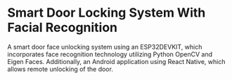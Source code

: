 ﻿# Smart Door Locking System With Facial Recognition
A smart door face unlocking system using an ESP32DEVKIT, which incorporates face recognition technology utilizing Python OpenCV and Eigen Faces. Additionally, an Android application using React Native, which allows remote unlocking of the door.
